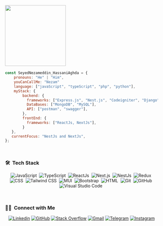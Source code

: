 ###  <img src="https://media.giphy.com/media/06URZ07ghkLOiziKPr/giphy.gif" width="200">   

```javascript
const SeyedNezameddin_HassaniAghda = {     
    pronouns: "He" | "Him",     
    youCanCallMe: "Nezam"
    language: ["javaScript", "typeScript", "php", "python"],         
    myStack: {             
        backend: {             
          frameworks: ["Express.js", "Nest.js", "Codeigniter", "Django"],                   
          DataBases: ["MongoDB", "MySQL"],
          API: ["postman", "swagger"],
        },         
        frontEnd: {             
          frameworks: ["ReactJs, NextJs"],         
        }             
   },    
   currentFocus: "NestJs and NextJs",     
};
```

<br>

### 🛠 &nbsp;Tech Stack

<div align="center">

![JavaScript](https://img.shields.io/badge/-JavaScript-05122A?style=for-the-badge&logo=javascript)&nbsp;
![TypeScript](https://img.shields.io/badge/-TypeScript-05122A?style=for-the-badge&logo=typescript)&nbsp;
![ReactJs](https://img.shields.io/badge/-ReactJs-05122A?style=for-the-badge&logo=react)&nbsp;
![Next.js](https://img.shields.io/badge/-Next.js-05122A?style=for-the-badge&logo=next.js)&nbsp;
![NestJs](https://img.shields.io/badge/-NestJs-05122A?style=for-the-badge&logo=nestjs)&nbsp;
![Redux](https://img.shields.io/badge/-Redux-05122A?style=for-the-badge&logo=redux&logoColor=764ABC)&nbsp;
![CSS](https://img.shields.io/badge/-CSS-05122A?style=for-the-badge&logo=CSS3&logoColor=1572B6)&nbsp;
![Tailwind CSS](https://img.shields.io/badge/-TailwindCSS-05122A?style=for-the-badge&logo=tailwindCSS&logoColor=06B6D4)&nbsp;
![MUI](https://img.shields.io/badge/-MUI-05122A?style=for-the-badge&logo=mui&logoColor=007FFF)&nbsp;
![Bootstrap](https://img.shields.io/badge/-Bootstrap-05122A?style=for-the-badge&logo=bootstrap&logoColor=563D7C)&nbsp;
![HTML](https://img.shields.io/badge/-HTML-05122A?style=for-the-badge&logo=HTML5)&nbsp;
![Git](https://img.shields.io/badge/-Git-05122A?style=for-the-badge&logo=git)&nbsp;
![GitHub](https://img.shields.io/badge/-GitHub-05122A?style=for-the-badge&logo=github)&nbsp;
![Visual Studio Code](https://img.shields.io/badge/-Visual%20Studio%20Code-05122A?style=for-the-badge&logo=visual-studio-code&logoColor=007ACC)&nbsp;

</div>

<br>

### 🤝🏻 &nbsp;Connect with Me

<div align="center">
    
[![Linkedin](https://img.shields.io/badge/LinkedIn-0A66C2?logo=Linkedin&logoColor=white&style=for-the-badge)](https://www.linkedin.com/in/snezamha)
[![GitHub](https://img.shields.io/badge/GitHub-181717?logo=GitHub&logoColor=white&style=for-the-badge)](https://github.com/snezamha)
[![Stack Overflow](https://img.shields.io/badge/Stack&nbsp;Overflow-F58025?logo=StackOverflow&logoColor=white&style=for-the-badge)](https://stackoverflow.com/users/17327611/snezamha)
[![Gmail](https://img.shields.io/badge/Gmail-EA4335?logo=Gmail&logoColor=white&style=for-the-badge)](mailto:snezamha@gmail.com)
[![Telegram](https://img.shields.io/badge/Telegram-229ED9?logo=Telegram&logoColor=white&style=for-the-badge)](https://t.me/snezamha)
[![Instagram](https://img.shields.io/badge/Instagram-E4405F?logo=Instagram&logoColor=white&style=for-the-badge)](https://www.instagram.com/snezamha)
    
</div>

<br>

